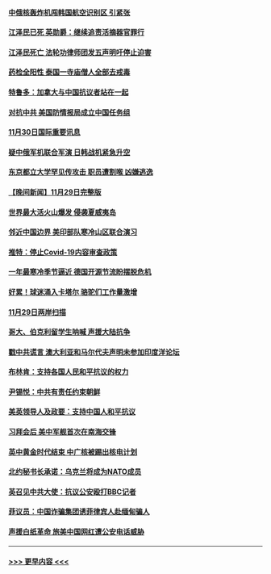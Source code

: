 #### [中俄核轰炸机闯韩国航空识别区 引紧张](../pages/prog202/a103587457.md?t=12010201) 
#### [江泽民已死 英勋爵：继续追责活摘器官罪行](../pages/prog202/a103587398.md?t=12010201) 
#### [江泽民死亡 法轮功律师团发五声明吁停止迫害](../pages/prog202/a103587308.md?t=12010201) 
#### [药检全阳性 泰国一寺庙僧人全部去戒毒](../pages/prog202/a103587172.md?t=12010201) 
#### [特鲁多：加拿大与中国抗议者站在一起](../pages/prog202/a103587169.md?t=12010201) 
#### [对抗中共 美国防情报局成立中国任务组](../pages/prog202/a103587163.md?t=12010201) 
#### [11月30日国际重要讯息](../pages/prog202/a103587181.md?t=12010201) 
#### [疑中俄军机联合军演 日韩战机紧急升空](../pages/prog202/a103587061.md?t=12010201) 
#### [东京都立大学罕见传攻击 职员遭割喉 凶嫌逃逸](../pages/prog202/a103587011.md?t=12010201) 
#### [【晚间新闻】11月29日完整版](../pages/prog202/a103586902.md?t=12010201) 
#### [世界最大活火山爆发 侵袭夏威夷岛](../pages/prog202/a103586924.md?t=12010201) 
#### [邻近中国边界 美印部队寒冷山区联合演习](../pages/prog202/a103586897.md?t=12010201) 
#### [推特：停止Covid-19内容审查政策](../pages/prog202/a103586680.md?t=12010201) 
#### [一年最寒冷季节逼近 德国开源节流盼摆脱危机](../pages/prog202/a103586845.md?t=12010201) 
#### [好累！球迷涌入卡塔尔 骆驼们工作量激增](../pages/prog202/a103586752.md?t=12010201) 
#### [11月29日两岸扫描](../pages/prog202/a103586740.md?t=12010201) 
#### [哥大、伯克利留学生呐喊 声援大陆抗争](../pages/prog202/a103586742.md?t=12010201) 
#### [戳中共谎言 澳大利亚和马尔代夫声明未参加印度洋论坛](../pages/prog202/a103586609.md?t=12010201) 
#### [布林肯：支持各国人民和平抗议的权力](../pages/prog202/a103586558.md?t=12010201) 
#### [尹锡悦：中共有责任约束朝鲜](../pages/prog202/a103586465.md?t=12010201) 
#### [美英领导人及政要：支持中国人和平抗议](../pages/prog202/a103586469.md?t=12010201) 
#### [习拜会后 美中军舰首次在南海交锋](../pages/prog202/a103586399.md?t=12010201) 
#### [英中黄金时代结束 中广核被踢出核电计划](../pages/prog202/a103586304.md?t=12010201) 
#### [北约秘书长承诺：乌克兰将成为NATO成员](../pages/prog202/a103586377.md?t=12010201) 
#### [英召见中共大使：抗议公安殴打BBC记者](../pages/prog202/a103586300.md?t=12010201) 
#### [菲议员：中国诈骗集团诱菲律宾人赴缅甸骗人](../pages/prog202/a103586285.md?t=12010201) 
#### [声援白纸革命 旅美中国网红遭公安电话威胁](../pages/prog202/a103586277.md?t=12010201) 

----
#### [ >>> 更早内容 <<< ](../indexes/prog202-earlier.md)
